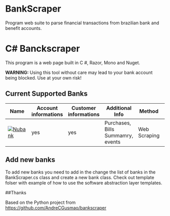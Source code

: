 # BankScraper
Program web suite to parse financial transactions from brazilian bank and benefit accounts.


# C# Banckscraper
This program is a web page built in C #, Razor, Mono and Nuget.


**WARNING:** Using this tool without care may lead to your bank account being blocked. Use at your own risk!

## Current Supported Banks


| Name                                                                                                                                                                                          | Account informations | Customer informations          | Additional Info                                                                                       |           Method                     | Status |
| ---                                                                                                                                                                                           | ---     | ---                                   | ---                                                                                                   | ---                                  | ---    |
| [![Nubank](https://raw.githubusercontent.com/kamushadenes/bankscraper/master/bankscraper/logo/icon-nubank.png)](https://github.com/kamushadenes/bankscraper/blob/master/nubank.py)                    | yes      | yes                                     | Purchases, Bills Summamry, events                                                                       |    Web Scraping                                  | OK    |



## Add new banks

To add new banks you need to add in the change the list of banks in the BankScraper.cs class and create a new bank class. 
Check out template folser with example of how to use the software abstraction layer templates.


##Thanks

Based on the Python project from https://github.com/AndreCGusmao/bankscraper 
